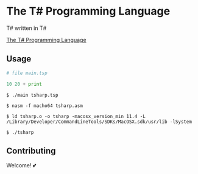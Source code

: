 # The T# Programming Language

T# written in T# 

[The T# Programming Language](https://github.com/Tsharp-lang/Tsharp)


## Usage
```python
# file main.tsp

10 20 + print

```


```
$ ./main tsharp.tsp

$ nasm -f macho64 tsharp.asm

$ ld tsharp.o -o tsharp -macosx_version_min 11.4 -L /Library/Developer/CommandLineTools/SDKs/MacOSX.sdk/usr/lib -lSystem

$ ./tsharp
```

## Contributing
Welcome! 💕

